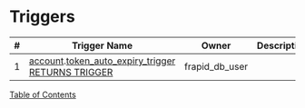 # Triggers

| # | Trigger Name | Owner | Description |
| --- | --- | --- | --- |
| 1 | [account](schemas/account.md).[token_auto_expiry_trigger RETURNS TRIGGER](functions/account/token_auto_expiry_trigger-5105405.md) | frapid_db_user |  |



[Table of Contents](README.md)
